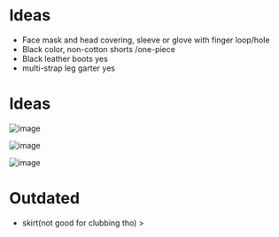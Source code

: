 # Ideas
- Face mask and head covering, sleeve or glove with finger loop/hole
- Black color, non-cotton
shorts /one-piece
- Black leather boots yes
- multi-strap leg garter yes


# Ideas

![image](https://github.com/Lin2xdd/Journey-Into-Exile/assets/72551770/da26c94e-c332-4b0b-89c2-891e17cc02be)

![image](https://github.com/Lin2xdd/Journey-Into-Exile/assets/72551770/c9ea011e-6a44-42b7-8c45-2e76b96b048d)

![image](https://github.com/Lin2xdd/Journey-Into-Exile/assets/72551770/591569ea-f3b4-4495-919e-3db65132dfce)

# Outdated
- skirt(not good for clubbing tho) > 
